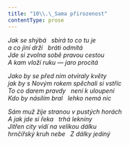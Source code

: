 ```yaml
---
title: "10\\.\_Sama přirozenost"
contentType: prose
---
```


<section>

_Jak se shýbá   sbírá to co tu je  
a co jiní drží   bráti odmítá  
Jde si zvolna sobě pravou cestou  
A kam vloží ruku — jaro procitá_

</section>

<section>

_Jako by se před ním otvíraly květy  
jak by s Novým rokem spěchali si vstříc  
To co darem pravdy   není k uloupení  
Kdo by násilím bral   lehko nemá nic_

</section>

<section>

_Sám muž žije stranou v pustých horách  
A jak jde si řeka   trhá lekníny  
Jitřen city vidí na velikou dálku  
hrnčířský kruh nebe   Z dálky jediný_

</section>
